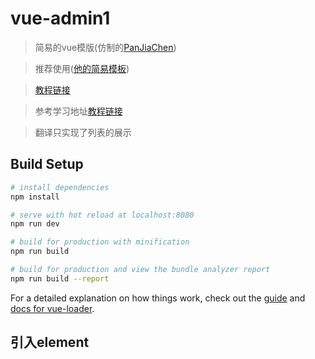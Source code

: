# vue-admin1

> 简易的vue模版(仿制的[PanJiaChen](https://github.com/PanJiaChen/vue-element-admin))

> 推荐使用([他的简易模板](https://github.com/PanJiaChen/vueAdmin-template))

> [教程链接](https://segmentfault.com/a/1190000009762198#articleHeader16)

> 参考学习地址[教程链接](https://panjiachen.github.io/vue-element-admin-site/#/zh-cn/rich-editor)

> 翻译只实现了列表的展示

## Build Setup

``` bash
# install dependencies
npm install

# serve with hot reload at localhost:8080
npm run dev

# build for production with minification
npm run build

# build for production and view the bundle analyzer report
npm run build --report
```

For a detailed explanation on how things work, check out the [guide](http://vuejs-templates.github.io/webpack/) and [docs for vue-loader](http://vuejs.github.io/vue-loader).

## 引入element
